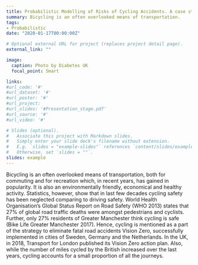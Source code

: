 ```yaml
---
title: Probabilistic Modelling of Risks of Cycling Accidents. A case study of Greater Manchester
summary: Bicycling is an often overlooked means of transportation.
tags:
- Probabilistic
date: "2020-01-17T00:00:00Z"

# Optional external URL for project (replaces project detail page).
external_link: ""

image:
  caption: Photo by Diabetes UK
  focal_point: Smart

links:
#url_code: '#'
#url_dataset: '#'
#url_poster: '#'
#url_project: 
#url_slides: '#Presentation_stage.pdf'
#url_source: '#'
#url_video: '#'

# Slides (optional).
#   Associate this project with Markdown slides.
#   Simply enter your slide deck's filename without extension.
#   E.g. `slides = "example-slides"` references `content/slides/example-slides.md`.
#   Otherwise, set `slides = ""`.
slides: example
---
```


Bicycling is an often overlooked means of transportation, both for commuting and for recreation which, in recent years, has gained in popularity. It is also an environmentally friendly, economical and healthy activity. Statistics, however, show that in last few decades cycling safety has been neglected comparing to driving safety. World Health Organisation’s Global Status Report on Road Safety (WHO 2013) states that 27% of global road traffic deaths were amongst pedestrians and cyclists. Further, only 27% residents of Greater Manchester think cycling is safe (Bike Life Greater Manchester 2017). Hence, cycling is mentioned as a part of the strategy to eliminate fatal road accidents Vision Zero, successfully implemented in cities of Sweden, Germany and the Netherlands. In the UK, in 2018, Transport for London published its Vision Zero action plan. Also, while the number of miles cycled by the British increased over the last years, cycling accounts for a small proportion of all the journeys.